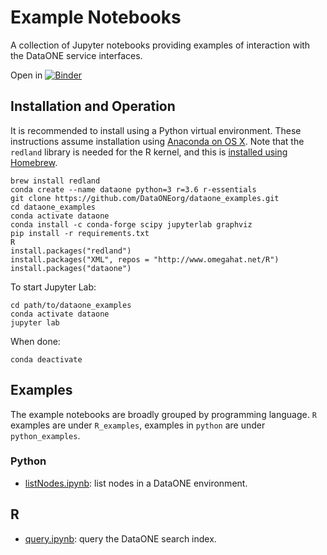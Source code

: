 # Example Notebooks

A collection of Jupyter notebooks providing examples of interaction with the DataONE service interfaces.

Open in [![Binder](https://mybinder.org/badge_logo.svg)](https://mybinder.org/v2/gh/DataONEorg/dataone_examples/master?filepath=python_examples)

## Installation and Operation

It is recommended to install using a Python virtual environment. These instructions assume installation using [Anaconda on OS X](https://docs.anaconda.com/anaconda/install/mac-os/). Note that the `redland` library is needed for the R kernel, and this is [installed using Homebrew](https://cran.r-project.org/web/packages/redland/readme/README.html).

```
brew install redland
conda create --name dataone python=3 r=3.6 r-essentials
git clone https://github.com/DataONEorg/dataone_examples.git
cd dataone_examples
conda activate dataone
conda install -c conda-forge scipy jupyterlab graphviz
pip install -r requirements.txt
R
install.packages("redland")
install.packages("XML", repos = "http://www.omegahat.net/R")
install.packages("dataone")
```

To start Jupyter Lab:
```
cd path/to/dataone_examples
conda activate dataone
jupyter lab
```

When done:
```
conda deactivate
```

## Examples

The example notebooks are broadly grouped by programming language. `R` examples are under `R_examples`, examples in `python` are under `python_examples`.

### Python

* [listNodes.ipynb](python_examples/listNodes.ipynb): list nodes in a DataONE environment.

## R

* [query.ipynb](R_examples/query.ipynb): query the DataONE search index.
